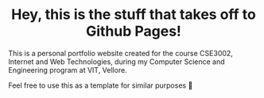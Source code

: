 <h1 align="center">Hey, this is the stuff that takes off to Github Pages!</h1>

This is a personal portfolio website created for the course CSE3002, Internet and Web Technologies, during my Computer Science and Engineering program at VIT, Vellore.

Feel free to use this as a template for similar purposes 💖
